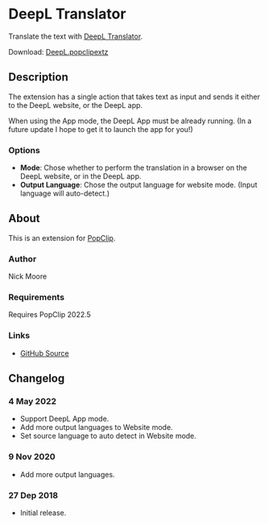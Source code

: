# DeepL Translator

Translate the text with [DeepL Translator](https://www.deepl.com/translator).

Download: [DeepL.popclipextz](https://github.com/pilotmoon/PopClip-Extensions/raw/master/extensions/DeepL.popclipextz)

## Description

The extension has a single action that takes text as input and sends it either to the DeepL website, or the DeepL app.

When using the App mode, the DeepL App must be already running. (In a future update I hope to get it to launch the app for you!)

### Options

* **Mode**: Chose whether to perform the translation in a browser on the DeepL website, or in the DeepL app.
* **Output Language**: Chose the output language for website mode. (Input language will auto-detect.)

## About

This is an extension for [PopClip](https://pilotmoon.com/popclip/).

### Author

Nick Moore

### Requirements

Requires PopClip 2022.5

### Links

<!-- * [Forum Page](#) -->
* [GitHub Source](https://github.com/pilotmoon/PopClip-Extensions/tree/master/source/DeepL.popclipext)
  
## Changelog

### 4 May 2022

* Support DeepL App mode.
* Add more output languages to Website mode.
* Set source language to auto detect in Website mode.

### 9 Nov 2020

* Add more output languages.

### 27 Dep 2018

* Initial release.
